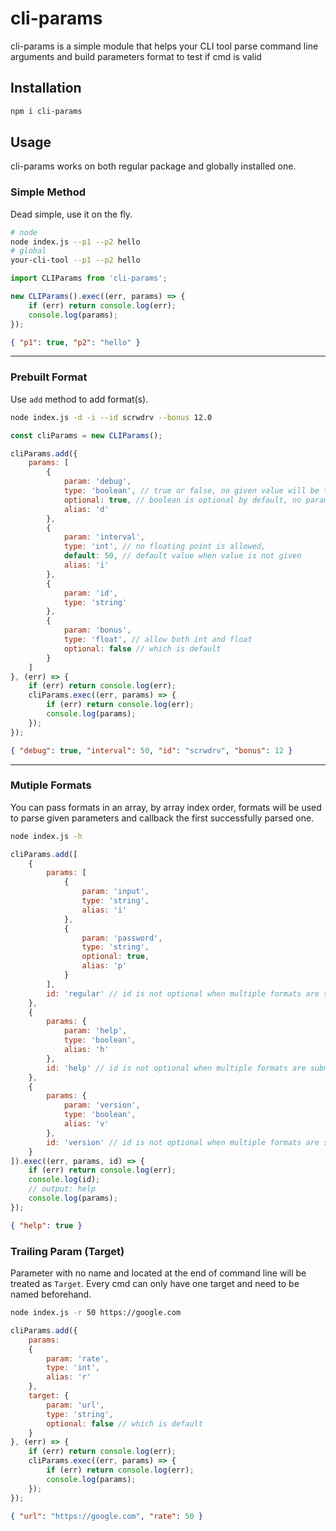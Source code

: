 # cli-params
 cli-params is a simple module that helps your CLI tool parse command line arguments and build parameters format to test if cmd is valid


## Installation

```sh
npm i cli-params
```

## Usage
cli-params works on both regular package and globally installed one.

### Simple Method
Dead simple, use it on the fly.
```sh
# node
node index.js --p1 --p2 hello
# global
your-cli-tool --p1 --p2 hello
```
```js
import CLIParams from 'cli-params';

new CLIParams().exec((err, params) => {
    if (err) return console.log(err);
    console.log(params);
});
```
```json
{ "p1": true, "p2": "hello" }
```
---
### Prebuilt Format
Use `add` method to add format(s).
```sh
node index.js -d -i --id scrwdrv --bonus 12.0
```
```js
const cliParams = new CLIParams();

cliParams.add({
    params: [
        {
            param: 'debug',
            type: 'boolean', // true or false, no given value will be treated as `true`
            optional: true, // boolean is optional by default, no param means `false`
            alias: 'd'
        },
        {
            param: 'interval',
            type: 'int', // no floating point is allowed,
            default: 50, // default value when value is not given
            alias: 'i'
        },
        {
            param: 'id',
            type: 'string'
        },
        {
            param: 'bonus',
            type: 'float', // allow both int and float
            optional: false // which is default
        }
    ]
}, (err) => {
    if (err) return console.log(err);
    cliParams.exec((err, params) => {
        if (err) return console.log(err);
        console.log(params);
    });
});
```
```json
{ "debug": true, "interval": 50, "id": "scrwdrv", "bonus": 12 }
```
---

### Mutiple Formats
You can pass formats in an array, by array index order, formats will be used to parse given parameters and callback the first successfully parsed one.
```sh
node index.js -h
```
```js
cliParams.add([
    {
        params: [
            {
                param: 'input',
                type: 'string',
                alias: 'i'
            },
            {
                param: 'password',
                type: 'string',
                optional: true,
                alias: 'p'
            }
        ],
        id: 'regular' // id is not optional when multiple formats are submitted
    },
    {
        params: {
            param: 'help',
            type: 'boolean',
            alias: 'h'
        },
        id: 'help' // id is not optional when multiple formats are submitted
    },
    {
        params: {
            param: 'version',
            type: 'boolean',
            alias: 'v'
        },
        id: 'version' // id is not optional when multiple formats are submitted
    }
]).exec((err, params, id) => {
    if (err) return console.log(err);
    console.log(id);
    // output: help
    console.log(params);
});

```
```json
{ "help": true }
```
### Trailing Param (Target)
Parameter with no name and located at the end of command line will be treated as `Target`. Every cmd can only have one target and need to be named beforehand.

```sh
node index.js -r 50 https://google.com
```
```js
cliParams.add({
    params:
    {
        param: 'rate',
        type: 'int',
        alias: 'r'
    },
    target: {
        param: 'url',
        type: 'string',
        optional: false // which is default
    }
}, (err) => {
    if (err) return console.log(err);
    cliParams.exec((err, params) => {
        if (err) return console.log(err);
        console.log(params);
    });
});
```
```json
{ "url": "https://google.com", "rate": 50 }
```